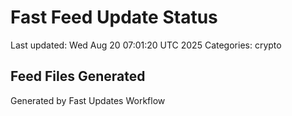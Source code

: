 # Fast Feed Update Status
Last updated: Wed Aug 20 07:01:20 UTC 2025
Categories: crypto

## Feed Files Generated

Generated by Fast Updates Workflow

